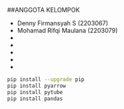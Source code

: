 ##ANGGOTA KELOMPOK 
- Denny Firmansyah S (2203067)
- Mohamad Rifqi Maulana (2203079)
- 
- 
- 
- 
- 

```bash
pip install --upgrade pip
pip install pyarrow
pip install pytube
pip install pandas


```